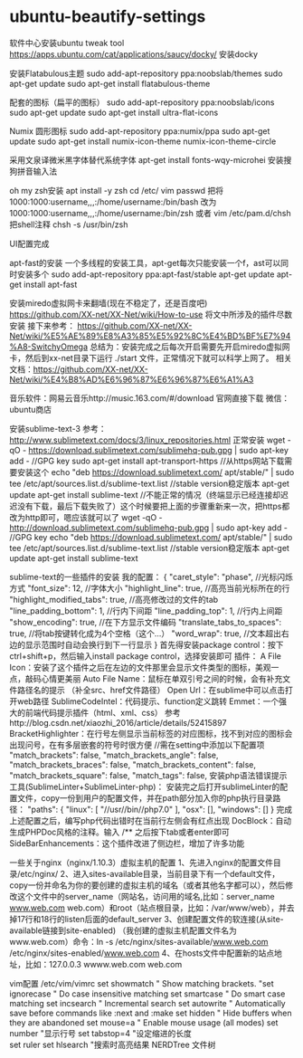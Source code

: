 # ubuntu-beautify-settings
软件中心安装ubuntu tweak tool
https://apps.ubuntu.com/cat/applications/saucy/docky/  安装docky

安装Flatabulous主题
sudo add-apt-repository ppa:noobslab/themes
sudo apt-get update
sudo apt-get install flatabulous-theme

配套的图标（扁平的图标）
sudo add-apt-repository ppa:noobslab/icons
sudo apt-get update
sudo apt-get install ultra-flat-icons

Numix 圆形图标
sudo add-apt-repository ppa:numix/ppa
sudo apt-get update
sudo apt-get install numix-icon-theme numix-icon-theme-circle

采用文泉译微米黑字体替代系统字体
apt-get install fonts-wqy-microhei
安装搜狗拼音输入法

oh my zsh安装
apt install -y zsh
cd /etc/ 
vim passwd
把将   1000:1000:username,,,:/home/username:/bin/bash  改为 1000:1000:username,,,:/home/username:/bin/zsh
或者
vim /etc/pam.d/chsh   把shell注释
chsh -s /usr/bin/zsh

UI配置完成


apt-fast的安装  一个多线程的安装工具，apt-get每次只能安装一个f，ast可以同时安装多个
sudo add-apt-repository ppa:apt-fast/stable
apt-get update
apt-get install apt-fast

安装miredo虚拟网卡来翻墙(现在不稳定了，还是百度吧)
https://github.com/XX-net/XX-Net/wiki/How-to-use  将文中所涉及的插件尽数安装
接下来参考：
https://github.com/XX-net/XX-Net/wiki/%E5%AE%89%E8%A3%85%E5%92%8C%E4%BD%BF%E7%94%A8-SwitchyOmega
总结为：安装完成之后每次开启需要先开启miredo虚拟网卡，然后到xx-net目录下运行 ./start 文件，正常情况下就可以科学上网了。
相关文档：https://github.com/XX-net/XX-Net/wiki/%E4%B8%AD%E6%96%87%E6%96%87%E6%A1%A3

音乐软件：网易云音乐http://music.163.com/#/download  官网直接下载
微信：ubuntu商店

安装sublime-text-3
参考：http://www.sublimetext.com/docs/3/linux_repositories.html
正常安装
wget -qO - https://download.sublimetext.com/sublimehq-pub.gpg | sudo apt-key add -    //GPG key
sudo apt-get install apt-transport-https  //从https网站下载需要安装这个
echo "deb https://download.sublimetext.com/ apt/stable/" | sudo tee /etc/apt/sources.list.d/sublime-text.list   //stable version稳定版本
apt-get update
apt-get install sublime-text
//不能正常的情况（终端显示已经连接却迟迟没有下载，最后下载失败了）这个时候要把上面的步骤重新来一次，把https都改为http即可，嗯应该就可以了
wget -qO - http://download.sublimetext.com/sublimehq-pub.gpg | sudo apt-key add -    //GPG key
echo "deb https://download.sublimetext.com/ apt/stable/" | sudo tee /etc/apt/sources.list.d/sublime-text.list   //stable version稳定版本
apt-get update
apt-get install sublime-text

sublime-text的一些插件的安装
我的配置：
{
    "caret_style": "phase",  //光标闪烁方式
    "font_size": 12,  //字体大小
    "highlight_line": true,  //高亮当前光标所在的行
    "highlight_modified_tabs": true,   //高亮修改过的文件的tab
    "line_padding_bottom": 1,  //行内下间距
    "line_padding_top": 1,  //行内上间距
    "show_encoding": true,  //在下方显示文件编码
    "translate_tabs_to_spaces": true,  //将tab按键转化成为4个空格（这个...）
    "word_wrap": true,  //文本超出右边的显示范围时自动会换行到下一行显示
}
首先得安装package control：按下ctrl+shift+p，然后输入install package control，选择安装即可
插件：
A File Icon：安装了这个插件之后在左边的文件那里会显示文件类型的图标，美观一点，敲码心情更美丽
Auto File Name：鼠标在单双引号之间的时候，会有补充文件路径名的提示 （补全src、href文件路径）
Open Url：在sublime中可以点击打开web路径
SublimeCodeIntel：代码提示、function定义跳转
Emmet：一个强大的前端代码提示插件（html、xml、css）  参考http://blog.csdn.net/xiaozhi_2016/article/details/52415897
BracketHighlighter：在行号左侧显示当前标签的对应图标，找不到对应的图标会出现问号，在有多层嵌套的符号时很方便
//需在setting中添加以下配置项
"match_brackets": false,
"match_brackets_angle": false,
"match_brackets_braces": false,
"match_brackets_content": false,
"match_brackets_square": false,
"match_tags": false,
安装php语法错误提示工具(SublimeLinter+SublimeLinter-php)：
安装完之后打开sublimeLinter的配置文件，copy一份到用户的配置文件，并在path部分加入你的php执行目录路径：
"paths": {
    "linux": [
        "//usr//bin//php7.0"
    ],
    "osx": [],
    "windows": []
}
完成上述配置之后，编写php代码出错时在当前行左侧会有红点出现
DocBlock：自动生成PHPDoc风格的注释。输入  /**   之后按下tab或者enter即可
SideBarEnhancements：这个插件改进了侧边栏，增加了许多功能


一些关于nginx（nginx/1.10.3）虚拟主机的配置
1、先进入nginx的配置文件目录/etc/nginx/
2、进入sites-available目录，当前目录下有一个default文件，copy一份并命名为你的要创建的虚拟主机的域名（或者其他名字都可以），然后修改这个文件中的server_name（网站名，访问用的域名,比如：server_name www.web.com web.com）和root（站点根目录，比如：/var/www/web），并去掉17行和18行的listen后面的default_server
3、创建配置文件的软连接(从site-available链接到site-enabled)  （我创建的虚拟主机配置文件名为www.web.com）命令：ln -s /etc/nginx/sites-available/www.web.com /etc/nginx/sites-enabled/www.web.com
4、在hosts文件中配置新的站点地址，比如：127.0.0.3 wwww.web.com web.com

vim配置
/etc/vim/vimrc
set showmatch       " Show matching brackets.
"set ignorecase     " Do case insensitive matching
set smartcase       " Do smart case matching
set incsearch      " Incremental search
set autowrite      " Automatically save before commands like :next and :make
set hidden     " Hide buffers when they are abandoned
set mouse=a        " Enable mouse usage (all modes)
set number	"显示行号
set tabstop=4   "设定缩进的长度  
set ruler
set hlsearch    "搜索时高亮结果
NERDTree 文件树
